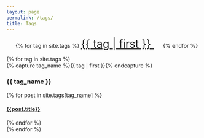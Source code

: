 ```yaml
---
layout: page
permalink: /tags/
title: Tags
---
```


<ul class="tag-cloud">
{% for tag in site.tags %}
  <span style="font-size: 200%">
    <a href="#{{ tag | first | slugize }}">
      {{ tag | first }}
    </a> &nbsp;&nbsp;
  </span>
{% endfor %}
</ul>

<div id="archives">
{% for tag in site.tags %}
  <div class="archive-group">
    {% capture tag_name %}{{ tag | first }}{% endcapture %}
    <h3 id="#{{ tag_name | slugize }}">{{ tag_name }}</h3>
    <a name="{{ tag_name | slugize }}"></a>
    {% for post in site.tags[tag_name] %}
    <article class="archive-item">
      <h4><a href="{{ root_url }}{{ post.url }}">{{post.title}}</a></h4>
    </article>
    {% endfor %}
  </div>
{% endfor %}
</div>
